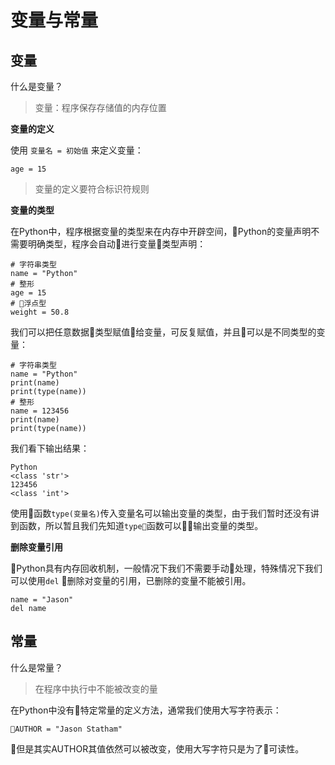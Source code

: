 # 变量与常量

## 变量

什么是变量？

>变量：程序保存存储值的内存位置

**变量的定义**

使用 `变量名 = 初始值` 来定义变量：

```
age = 15
```
> 变量的定义要符合标识符规则


**变量的类型**

在Python中，程序根据变量的类型来在内存中开辟空间，Python的变量声明不需要明确类型，程序会自动进行变量类型声明：

```
# 字符串类型
name = "Python"
# 整形
age = 15   
# 浮点型     
weight = 50.8   

```
我们可以把任意数据类型赋值给变量，可反复赋值，并且可以是不同类型的变量：

```
# 字符串类型
name = "Python"
print(name)
print(type(name))
# 整形
name = 123456
print(name)
print(type(name))
```
我们看下输出结果：
```
Python
<class 'str'>
123456
<class 'int'>
```

使用函数`type(变量名)`传入变量名可以输出变量的类型，由于我们暂时还没有讲到函数，所以暂且我们先知道`type`函数可以输出变量的类型。

**删除变量引用**

Python具有内存回收机制，一般情况下我们不需要手动处理，特殊情况下我们可以使用`del` 删除对变量的引用，已删除的变量不能被引用。

```
name = "Jason"
del name
```

## 常量

什么是常量？

> 在程序中执行中不能被改变的量

在Python中没有特定常量的定义方法，通常我们使用大写字符表示：

```
AUTHOR = "Jason Statham"
```
但是其实AUTHOR其值依然可以被改变，使用大写字符只是为了可读性。
